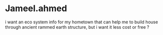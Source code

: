 # Jameel.ahmed
i want an eco system info for my hometown that can help me to build house through ancient rammed earth structure, but i want it less cost or free ?
